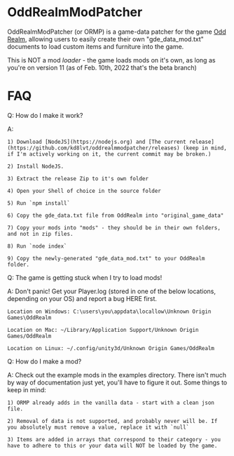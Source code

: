 # OddRealmModPatcher

OddRealmModPatcher (or ORMP) is a game-data patcher for the game [Odd Realm](https://oddrealmgame.com), allowing users to easily create their own "gde_data_mod.txt" documents to load custom items and furniture into the game.

This is NOT a mod _loader_ - the game loads mods on it's own, as long as you're on version 11 (as of Feb. 10th, 2022 that's the beta branch)

# FAQ

Q: How do I make it work?

A:
    
    1) Download [NodeJS](https://nodejs.org) and [The current release](https://github.com/kd8lvt/oddrealmmodpatcher/releases) (keep in mind, if I'm actively working on it, the current commit may be broken.)
    
    2) Install NodeJS.
    
    3) Extract the release Zip to it's own folder
    
    4) Open your Shell of choice in the source folder
    
    5) Run `npm install`
    
    6) Copy the gde_data.txt file from OddRealm into "original_game_data"
    
    7) Copy your mods into "mods" - they should be in their own folders, and not in zip files.
    
    8) Run `node index`
    
    9) Copy the newly-generated "gde_data_mod.txt" to your OddRealm folder.

Q: The game is getting stuck when I try to load mods!

A: Don't panic! Get your Player.log (stored in one of the below locations, depending on your OS) and report a bug HERE first.
    
    Location on Windows: C:\users\you\appdata\locallow\Unknown Origin Games\OddRealm
    
    Location on Mac: ~/Library/Application Support/Unknown Origin Games/OddRealm
    
    Location on Linux: ~/.config/unity3d/Unknown Origin Games/OddRealm

Q: How do I make a mod?

A: Check out the example mods in the examples directory. There isn't much by way of documentation just yet, you'll have to figure it out. Some things to keep in mind:
    
    1) ORMP already adds in the vanilla data - start with a clean json file.
    
    2) Removal of data is not supported, and probably never will be. If you absolutely must remove a value, replace it with `null`
    
    3) Items are added in arrays that correspond to their category - you have to adhere to this or your data will NOT be loaded by the game.
